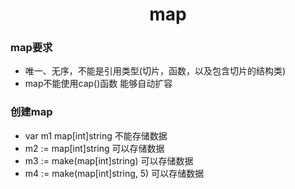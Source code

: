 # <center>map</center>
### **map要求**
- 唯一、无序，不能是引用类型(切片，函数，以及包含切片的结构类)
- map不能使用cap()函数 能够自动扩容

### **创建map**
- var m1 map[int]string 不能存储数据
- m2 := map[int]string 可以存储数据 
- m3 := make(map[int]string) 可以存储数据 
- m4 := make(map[int]string, 5) 可以存储数据